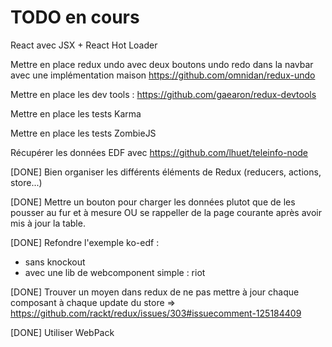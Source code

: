 # TODO en cours

React avec JSX + React Hot Loader

Mettre en place redux undo avec deux boutons undo redo dans la navbar avec une implémentation maison
https://github.com/omnidan/redux-undo

Mettre en place les dev tools : https://github.com/gaearon/redux-devtools

Mettre en place les tests Karma

Mettre en place les tests ZombieJS

Récupérer les données EDF avec https://github.com/lhuet/teleinfo-node

[DONE] Bien organiser les différents éléments de Redux (reducers, actions, store...) 

[DONE] Mettre un bouton pour charger les données plutot que de les pousser au fur et à mesure
OU se rappeller de la page courante après avoir mis à jour la table.

[DONE] Refondre l'exemple ko-edf : 
- sans knockout
- avec une lib de webcomponent simple : riot 

[DONE] Trouver un moyen dans redux de ne pas mettre à jour chaque composant à chaque update du store
=> https://github.com/rackt/redux/issues/303#issuecomment-125184409

[DONE] Utiliser WebPack

